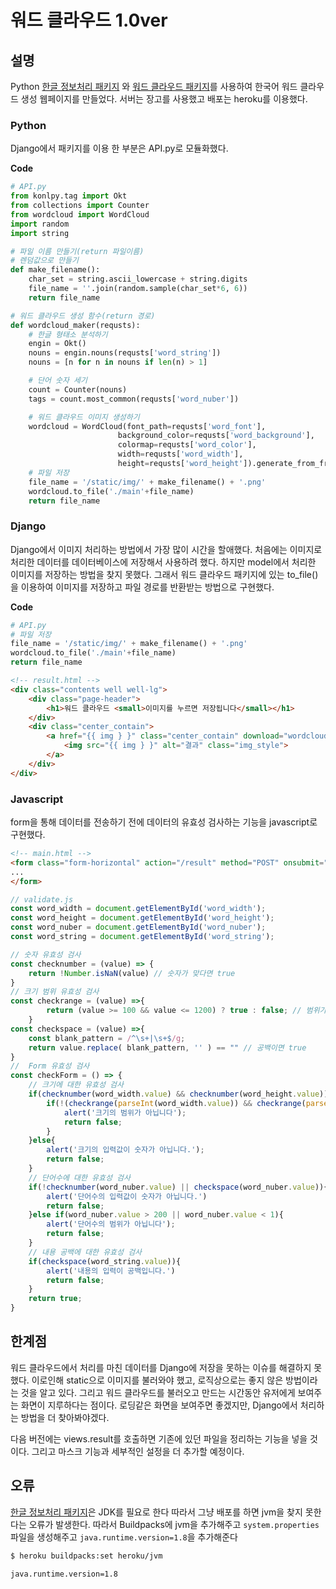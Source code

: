 # 워드 클라우드 1.0ver

## 설명

Python [한글 정보처리 패키지](https://konlpy-ko.readthedocs.io/ko/v0.4.3) 와 [워드 클라우드 패키지](https://github.com/amueller/word_cloud)를 사용하여 한국어 워드 클라우드 생성 웹페이지를 만들었다. 서버는 장고를 사용했고 배포는 heroku를 이용했다. 

### Python

Django에서 패키지를 이용 한 부분은 API.py로 모듈화했다.

**Code**

```python
# API.py
from konlpy.tag import Okt
from collections import Counter
from wordcloud import WordCloud
import random
import string

# 파일 이름 만들기(return 파일이름)
# 렌덤값으로 만들기
def make_filename():
    char_set = string.ascii_lowercase + string.digits
    file_name = ''.join(random.sample(char_set*6, 6))
    return file_name

# 워드 클라우드 생성 함수(return 경로)
def wordcloud_maker(requsts):
    # 한글 형태소 분석하기
    engin = Okt()
    nouns = engin.nouns(requsts['word_string'])
    nouns = [n for n in nouns if len(n) > 1]

    # 단어 숫자 세기
    count = Counter(nouns)
    tags = count.most_common(requsts['word_nuber'])

    # 워드 클라우드 이미지 생성하기
    wordcloud = WordCloud(font_path=requsts['word_font'],
                        background_color=requsts['word_background'],
                        colormap=requsts['word_color'],
                        width=requsts['word_width'],
                        height=requsts['word_height']).generate_from_frequencies(dict(tags))
    # 파일 저장
    file_name = '/static/img/' + make_filename() + '.png'
    wordcloud.to_file('./main'+file_name)
    return file_name
```

### Django

Django에서 이미지 처리하는 방법에서 가장 많이 시간을 할애했다. 처음에는 이미지로 처리한 데이터를 데이터베이스에 저장해서 사용하려 했다. 하지만 model에서 처리한 이미지를 저장하는 방법을 찾지 못했다. 그래서 워드 클라우드 패키지에 있는 to_file()을 이용하여 이미지를 저장하고 파일 경로를 반환받는 방법으로 구현했다.

**Code**

```python
# API.py
# 파일 저장
file_name = '/static/img/' + make_filename() + '.png'
wordcloud.to_file('./main'+file_name)
return file_name
```

```html
<!-- result.html -->
<div class="contents well well-lg">
    <div class="page-header">
        <h1>워드 클라우드 <small>이미지를 누르면 저장됩니다</small></h1>
    </div>
    <div class="center_contain">
        <a href="{{ img } }" class="center_contain" download="wordcloud">
            <img src="{{ img } }" alt="결과" class="img_style">
        </a>
    </div>
</div>
```

### Javascript

form을 통해 데이터를 전송하기 전에 데이터의 유효성 검사하는 기능을 javascript로 구현했다.

```html
<!-- main.html -->
<form class="form-horizontal" action="/result" method="POST" onsubmit="return checkForm()">
...
</form>
```

```javascript
// validate.js
const word_width = document.getElementById('word_width');
const word_height = document.getElementById('word_height');
const word_nuber = document.getElementById('word_nuber');
const word_string = document.getElementById('word_string');

// 숫자 유효성 검사
const checknumber = (value) => {
    return !Number.isNaN(value) // 숫자가 맞다면 true
}
// 크기 범위 유효성 검사
const checkrange = (value) =>{
        return (value >= 100 && value <= 1200) ? true : false; // 범위가 맞다면 true
    }
const checkspace = (value) =>{
    const blank_pattern = /^\s+|\s+$/g;
    return value.replace( blank_pattern, '' ) == "" // 공백이면 true
}
//  Form 유효성 검사
const checkForm = () => {
    // 크기에 대한 유효성 검사
    if(checknumber(word_width.value) && checknumber(word_height.value)){
        if(!(checkrange(parseInt(word_width.value)) && checkrange(parseInt(word_height.value)))){
            alert('크기의 범위가 아닙니다');
            return false;
        }
    }else{
        alert('크기의 입력값이 숫자가 아닙니다.');
        return false;
    }
    // 단어수에 대한 유효성 검사
    if(!checknumber(word_nuber.value) || checkspace(word_nuber.value)){
        alert('단어수의 입력값이 숫자가 아닙니다.')
        return false;
    }else if(word_nuber.value > 200 || word_nuber.value < 1){
        alert('단어수의 범위가 아닙니다');
        return false;
    }
    // 내용 공백에 대한 유효성 검사
    if(checkspace(word_string.value)){
        alert('내용의 입력이 공백입니다.')
        return false;
    }
    return true;
}
```

## 한계점

워드 클라우드에서 처리를 마친 데이터를 Django에 저장을 못하는 이슈를 해결하지 못했다. 이로인해 static으로 이미지를 불러와야 했고, 로직상으로는 좋지 않은 방법이라는 것을 알고 있다. 그리고 워드 클라우드를 불러오고 만드는 시간동안 유저에게 보여주는 화면이 지루하다는 점이다. 로딩같은 화면을 보여주면 좋겠지만, Django에서 처리하는 방법을 더 찾아봐야겠다.

다음 버전에는 views.result를 호출하면 기존에 있던 파일을 정리하는 기능을 넣을 것이다. 그리고 마스크 기능과 세부적인 설정을 더 추가할 예정이다.

## 오류

[한글 정보처리 패키지](https://konlpy-ko.readthedocs.io/ko/v0.4.3)은 JDK를 필요로 한다 따라서 그냥 배포를 하면 jvm을 찾지 못한다는 오류가 발생한다. 따라서 Buildpacks에 jvm을 추가해주고 `system.properties` 파일을 생성해주고 `java.runtime.version=1.8`을 추가해준다

```bash
$ heroku buildpacks:set heroku/jvm
```

```system.properties
java.runtime.version=1.8
```